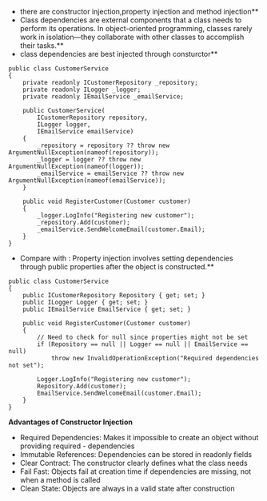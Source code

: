 - there are constructor injection,property injection and method injection**
- Class dependencies are external components that a class needs to perform its operations. In object-oriented programming, classes rarely work in isolation—they collaborate with other classes to accomplish their tasks.**
- class dependencies are best injected through consturctor**
```
public class CustomerService
{
    private readonly ICustomerRepository _repository;
    private readonly ILogger _logger;
    private readonly IEmailService _emailService;
    
    public CustomerService(
        ICustomerRepository repository, 
        ILogger logger, 
        IEmailService emailService)
    {
        _repository = repository ?? throw new ArgumentNullException(nameof(repository));
        _logger = logger ?? throw new ArgumentNullException(nameof(logger));
        _emailService = emailService ?? throw new ArgumentNullException(nameof(emailService));
    }
    
    public void RegisterCustomer(Customer customer)
    {
        _logger.LogInfo("Registering new customer");
        _repository.Add(customer);
        _emailService.SendWelcomeEmail(customer.Email);
    }
}
```
- Compare with : Property injection involves setting dependencies through public properties after the object is constructed.**
```
public class CustomerService
{
    public ICustomerRepository Repository { get; set; }
    public ILogger Logger { get; set; }
    public IEmailService EmailService { get; set; }
    
    public void RegisterCustomer(Customer customer)
    {
        // Need to check for null since properties might not be set
        if (Repository == null || Logger == null || EmailService == null)
            throw new InvalidOperationException("Required dependencies not set");
            
        Logger.LogInfo("Registering new customer");
        Repository.Add(customer);
        EmailService.SendWelcomeEmail(customer.Email);
    }
}
```
**Advantages of Constructor Injection**

- Required Dependencies: Makes it impossible to create an object without providing required - dependencies
- Immutable References: Dependencies can be stored in readonly fields
- Clear Contract: The constructor clearly defines what the class needs
- Fail Fast: Objects fail at creation time if dependencies are missing, not when a method is called
- Clean State: Objects are always in a valid state after construction